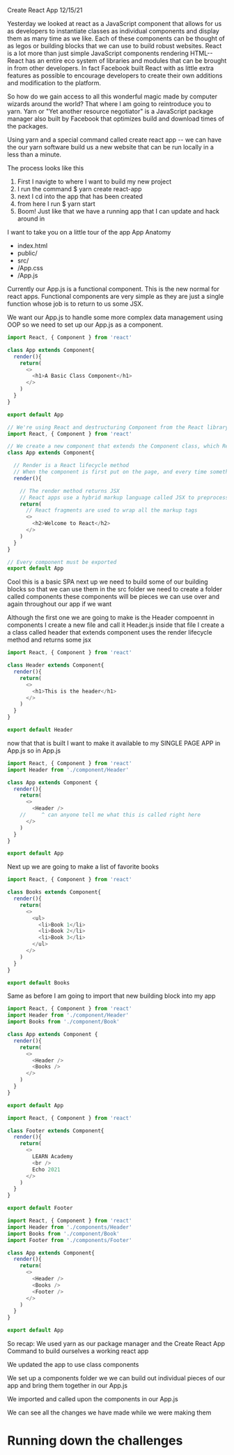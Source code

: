 Create React App 12/15/21

Yesterday we looked at react as a JavaScript component that allows for us as developers to instantiate classes as individual components and display them as many time as we like. 
Each of these components can be thought of as legos or building blocks that we can use to build robust websites. React is a lot more than just simple JavaScript components rendering HTML-- React has an entire eco system of libraries and modules that can be brought in from other developers. In fact Facebook built React with as little extra features as possible to encourage developers to create their own additions and modification to the platform. 

So how do we gain access to all this wonderful magic made by computer wizards around the world? That where I am going to reintroduce you to yarn. Yarn or "Yet another resource negotiator" is a JavaScript package manager also built by Facebook that optimizes build and download times of the packages. 

Using yarn and a special command called create react app -- we can have the our yarn software build us a new website that can be run locally in a less than a minute. 


The process looks like this
1. First I navigte to where I want to build my new project
2. I run the command $ yarn create react-app <name of app goes here>
3. next I cd into the app that has been created
4. from here I run $ yarn start
5. Boom! Just like that we have a running app that I can update and hack around in

I want to take you on a little tour of the app
App Anatomy 

- index.html
- public/
- src/
- /App.css
- /App.js

Currently our App.js is a functional component. This is the new normal for react apps. Functional components are very simple as they are just a single function whose job is to return to us some JSX.

We want our App.js to handle some more complex data management using OOP so we need to set up our App.js as a  component. 

```javascript
import React, { Component } from 'react'

class App extends Component{
  render(){
    return(
      <>
        <h1>A Basic Class Component</h1>
      </>
    )
  }
}

export default App
```
```javascript
// We're using React and destructuring Component from the React library
import React, { Component } from 'react'

// We create a new component that extends the Component class, which React provides
class App extends Component{

  // Render is a React lifecycle method
  // When the component is first put on the page, and every time something changes in our component, the render function runs automatically
  render(){

    // The render method returns JSX
    // React apps use a hybrid markup language called JSX to preprocess HTML (XML actually) back into plain old JavaScript before the file is sent to the browser
    return(
      // React fragments are used to wrap all the markup tags
      <>
        <h2>Welcome to React</h2>
      </>
    )
  }
}

// Every component must be exported
export default App
```

Cool this is a basic SPA 
next up we need to build some of our building blocks so that we can use them
in the src folder we need to create a folder called components
these components will be pieces we can use over and again throughout our app if we want

Although the first one we are going to make is the Header compoennt
in components I create a new file and call it Header.js
inside that file I create a a class called header that extends component uses the render lifecycle method and returns some jsx

```javascript
import React, { Component } from 'react'

class Header extends Component{
  render(){
    return(
      <>
        <h1>This is the header</h1>
      </>
    )
  }
}

export default Header
```
now that that is built I want to make it available to my SINGLE PAGE APP in App.js
 so in App.js 

```javascript
import React, { Component } from 'react'
import Header from './component/Header'

class App extends Component {
  render(){
    return(
      <>
        <Header />
    //     ^ can anyone tell me what this is called right here
      </>
    )
  }
}

export default App
```
Next up we are going to make a list of favorite books


```javascript
import React, { Component } from 'react'

class Books extends Component{
  render(){
    return(
      <>
        <ul>
          <li>Book 1</li>
          <li>Book 2</li>
          <li>Book 3</li>
        </ul>
      </>
    )
  }
}

export default Books
```
Same as before I am going to import that new building block into my app 
```javascript 
import React, { Component } from 'react'
import Header from './component/Header'
import Books from './component/Book'

class App extends Component {
  render(){
    return(
      <>
        <Header />
        <Books />
      </>
    )
  }
}

export default App
```


```javascript 
import React, { Component } from 'react'

class Footer extends Component{
  render(){
    return(
      <>
        LEARN Academy
        <br />
        Echo 2021
      </>
    )
  }
}

export default Footer
```


```javascript 
import React, { Component } from 'react'
import Header from './components/Header'
import Books from './component/Book'
import Footer from './components/Footer'

class App extends Component{
  render(){
    return(
      <>
        <Header />
        <Books />
        <Footer />
      </>
    )
  }
}

export default App
```


So recap: 
We used yarn as our package manager and the Create React App Command to build ourselves a working react app

We updated the app to use class components

We set up a components folder we we can build out individual pieces of our app and bring them together in our App.js

We imported and called upon the components in our App.js

We can see all the changes we have made while we were making them


# Running down the challenges 